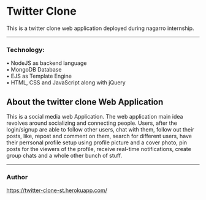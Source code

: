 # Twitter Clone
This is a twitter clone web application deployed during nagarro internship.
<hr>

### Technology:
• NodeJS as backend language<br>
• MongoDB Database<br>
• EJS as Template Engine<br>
• HTML, CSS and JavaScript along with jQuery


## About the twitter clone Web Application
This is a social media web Application. The web application main idea revolves around socializing and connecting people. Users, after the login/signup are able to follow other users, chat with them, follow out their posts, like, repost and comment on them, search for different users, have their perrsonal profile setup using profile picture and a cover photo, pin posts for the viewers of the profile, receive real-time notifications, create group chats and a whole other bunch of stuff.

<hr>

### Author

 https://twitter-clone-st.herokuapp.com/
